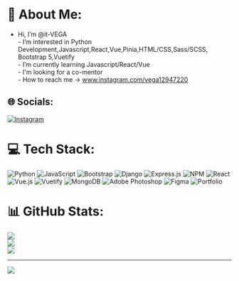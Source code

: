 # 💫 About Me:
-  Hi, I’m @it-VEGA<br>-  I’m interested in Python Development,Javascript,React,Vue,Pinia,HTML/CSS,Sass/SCSS, Bootstrap 5,Vuetify<br>-  I’m currently learning Javascript/React/Vue<br>-  I'm looking for a co-mentor<br>-  How to reach me -> www.instagram.com/vega12947220


## 🌐 Socials:
[![Instagram](https://img.shields.io/badge/Instagram-%23E4405F.svg?logo=Instagram&logoColor=white)](https://instagram.com/vega12947220) 

# 💻 Tech Stack:
![Python](https://img.shields.io/badge/python-3670A0?style=for-the-badge&logo=python&logoColor=ffdd54) ![JavaScript](https://img.shields.io/badge/javascript-%23323330.svg?style=for-the-badge&logo=javascript&logoColor=%23F7DF1E) ![Bootstrap](https://img.shields.io/badge/bootstrap-%23563D7C.svg?style=for-the-badge&logo=bootstrap&logoColor=white) ![Django](https://img.shields.io/badge/django-%23092E20.svg?style=for-the-badge&logo=django&logoColor=white) ![Express.js](https://img.shields.io/badge/express.js-%23404d59.svg?style=for-the-badge&logo=express&logoColor=%2361DAFB) ![NPM](https://img.shields.io/badge/NPM-%23000000.svg?style=for-the-badge&logo=npm&logoColor=white) ![React](https://img.shields.io/badge/react-%2320232a.svg?style=for-the-badge&logo=react&logoColor=%2361DAFB) ![Vue.js](https://img.shields.io/badge/vuejs-%2335495e.svg?style=for-the-badge&logo=vuedotjs&logoColor=%234FC08D) ![Vuetify](https://img.shields.io/badge/Vuetify-1867C0?style=for-the-badge&logo=vuetify&logoColor=AEDDFF) ![MongoDB](https://img.shields.io/badge/MongoDB-%234ea94b.svg?style=for-the-badge&logo=mongodb&logoColor=white) ![Adobe Photoshop](https://img.shields.io/badge/adobephotoshop-%2331A8FF.svg?style=for-the-badge&logo=adobephotoshop&logoColor=white) 	![Figma](https://img.shields.io/badge/figma-%23F24E1E.svg?style=for-the-badge&logo=figma&logoColor=white) ![Portfolio](https://img.shields.io/badge/Portfolio-%23000000.svg?style=for-the-badge&logo=firefox&logoColor=#FF7139)
# 📊 GitHub Stats:
![](https://github-readme-stats.vercel.app/api?username=it-Vega&theme=dark&hide_border=false&include_all_commits=true&count_private=true)<br/>
![](https://github-readme-streak-stats.herokuapp.com/?user=it-Vega&theme=dark&hide_border=false)<br/>
![](https://github-readme-stats.vercel.app/api/top-langs/?username=it-Vega&theme=dark&hide_border=false&include_all_commits=true&count_private=true&layout=compact)

---
[![](https://visitcount.itsvg.in/api?id=it-Vega&icon=2&color=5)](https://visitcount.itsvg.in)

<!-- Proudly created with GPRM ( https://gprm.itsvg.in ) -->

